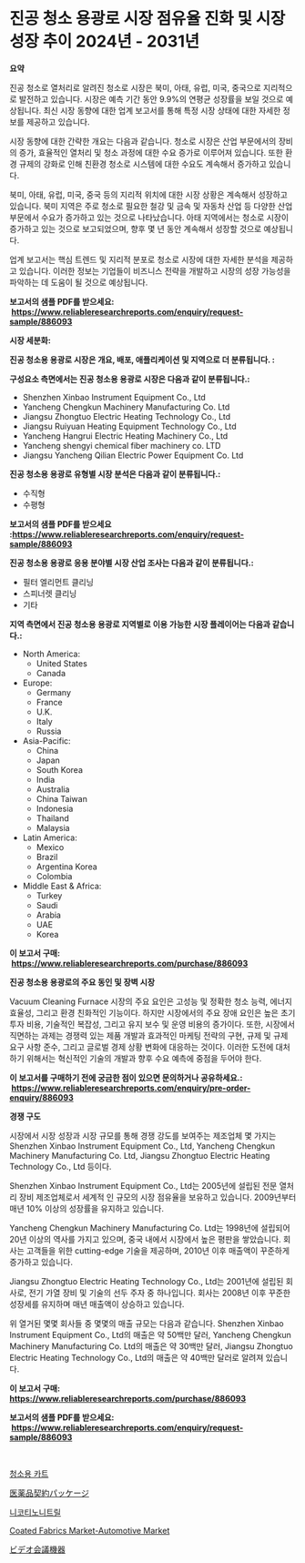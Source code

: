 <p><h1>진공 청소 용광로 시장 점유율 진화 및 시장 성장 추이 2024년 - 2031년</h1></p><p><strong>요약</strong></p>
<p><p>진공 청소로 열처리로 알려진 청소로 시장은 북미, 아태, 유럽, 미국, 중국으로 지리적으로 발전하고 있습니다. 시장은 예측 기간 동안 9.9%의 연평균 성장률을 보일 것으로 예상됩니다. 최신 시장 동향에 대한 업계 보고서를 통해 특정 시장 상태에 대한 자세한 정보를 제공하고 있습니다. </p><p>시장 동향에 대한 간략한 개요는 다음과 같습니다. 청소로 시장은 산업 부문에서의 장비의 증가, 효율적인 열처리 및 청소 과정에 대한 수요 증가로 이루어져 있습니다. 또한 환경 규제의 강화로 인해 친환경 청소로 시스템에 대한 수요도 계속해서 증가하고 있습니다.</p><p>북미, 아태, 유럽, 미국, 중국 등의 지리적 위치에 대한 시장 상황은 계속해서 성장하고 있습니다. 북미 지역은 주로 청소로 필요한 철강 및 금속 및 자동차 산업 등 다양한 산업 부문에서 수요가 증가하고 있는 것으로 나타났습니다. 아태 지역에서는 청소로 시장이 증가하고 있는 것으로 보고되었으며, 향후 몇 년 동안 계속해서 성장할 것으로 예상됩니다.</p><p>업계 보고서는 핵심 트렌드 및 지리적 분포로 청소로 시장에 대한 자세한 분석을 제공하고 있습니다. 이러한 정보는 기업들이 비즈니스 전략을 개발하고 시장의 성장 가능성을 파악하는 데 도움이 될 것으로 예상됩니다.</p></p>
<p><strong>보고서의 샘플 PDF를 받으세요: &nbsp;<a href="https://www.reliableresearchreports.com/enquiry/request-sample/886093">https://www.reliableresearchreports.com/enquiry/request-sample/886093</a></strong></p>
<p><strong>시장 세분화:</strong></p>
<p><strong> 진공 청소용 용광로 시장은 개요, 배포, 애플리케이션 및 지역으로 더 분류됩니다. :</strong></p>
<p><strong>구성요소 측면에서는 진공 청소용 용광로 시장은 다음과 같이 분류됩니다.:</strong></p>
<p><ul><li>Shenzhen Xinbao Instrument Equipment Co., Ltd</li><li>Yancheng Chengkun Machinery Manufacturing Co. Ltd</li><li>Jiangsu Zhongtuo Electric Heating Technology Co., Ltd</li><li>Jiangsu Ruiyuan Heating Equipment Technology Co., Ltd</li><li>Yancheng Hangrui Electric Heating Machinery Co., Ltd</li><li>Yancheng shengyi chemical fiber machinery co. LTD</li><li>Jiangsu Yancheng Qilian Electric Power Equipment Co. Ltd</li></ul></p>
<p><strong> 진공 청소용 용광로 유형별 시장 분석은 다음과 같이 분류됩니다.:</strong></p>
<p><ul><li>수직형</li><li>수평형</li></ul></p>
<p><strong>보고서의 샘플 PDF를 받으세요 :<a href="https://www.reliableresearchreports.com/enquiry/request-sample/886093">https://www.reliableresearchreports.com/enquiry/request-sample/886093</a></strong></p>
<p><strong> 진공 청소용 용광로 응용 분야별 시장 산업 조사는 다음과 같이 분류됩니다.:</strong></p>
<p><ul><li>필터 엘리먼트 클리닝</li><li>스피너렛 클리닝</li><li>기타</li></ul></p>
<p><strong>지역 측면에서 진공 청소용 용광로 지역별로 이용 가능한 시장 플레이어는 다음과 같습니다.:</strong></p>
<p><ul>
    <li>
        North America:
        <ul>
            <li>United States</li>
            <li>Canada</li>
        </ul>
    </li>
    <li>
        Europe:
        <ul>
            <li>Germany</li>
            <li>France</li>
            <li>U.K.</li>
            <li>Italy</li>
            <li>Russia</li>
        </ul>
    </li>
    <li>
        Asia-Pacific:
        <ul>
            <li>China</li>
            <li>Japan</li>
            <li>South Korea</li>
            <li>India</li>
            <li>Australia</li>
            <li>China Taiwan</li>
            <li>Indonesia</li>
            <li>Thailand</li>
            <li>Malaysia</li>
        </ul>
    </li>
    <li>
        Latin America:
        <ul>
            <li>Mexico</li>
            <li>Brazil</li>
            <li>Argentina Korea</li>
            <li>Colombia</li>
        </ul>
    </li>
    <li>
        Middle East & Africa:
        <ul>
            <li>Turkey</li>
            <li>Saudi</li>
            <li>Arabia</li>
            <li>UAE</li>
            <li>Korea</li>
        </ul>
    </li>
    </ul></p>
<p><strong>이 보고서 구매: &nbsp;<a href="https://www.reliableresearchreports.com/purchase/886093">https://www.reliableresearchreports.com/purchase/886093</a></strong></p>
<p><strong>진공 청소용 용광로의 주요 동인 및 장벽 시장</strong></p>
<p><p>Vacuum Cleaning Furnace 시장의 주요 요인은 고성능 및 정확한 청소 능력, 에너지 효율성, 그리고 환경 친화적인 기능이다. 하지만 시장에서의 주요 장애 요인은 높은 초기 투자 비용, 기술적인 복잡성, 그리고 유지 보수 및 운영 비용의 증가이다. 또한, 시장에서 직면하는 과제는 경쟁력 있는 제품 개발과 효과적인 마케팅 전략의 구현, 규제 및 규제 요구 사항 준수, 그리고 글로벌 경제 상황 변화에 대응하는 것이다. 이러한 도전에 대처하기 위해서는 혁신적인 기술의 개발과 향후 수요 예측에 중점을 두어야 한다.</p></p>
<p><strong>이 보고서를 구매하기 전에 궁금한 점이 있으면 문의하거나 공유하세요.: &nbsp;<a href="https://www.reliableresearchreports.com/enquiry/pre-order-enquiry/886093">https://www.reliableresearchreports.com/enquiry/pre-order-enquiry/886093</a></strong></p>
<p><strong>경쟁 구도</strong></p>
<p><p>시장에서 시장 성장과 시장 규모를 통해 경쟁 강도를 보여주는 제조업체 몇 가지는 Shenzhen Xinbao Instrument Equipment Co., Ltd, Yancheng Chengkun Machinery Manufacturing Co. Ltd, Jiangsu Zhongtuo Electric Heating Technology Co., Ltd 등이다.</p><p>Shenzhen Xinbao Instrument Equipment Co., Ltd는 2005년에 설립된 전문 열처리 장비 제조업체로서 세계적 인 규모의 시장 점유율을 보유하고 있습니다. 2009년부터 매년 10% 이상의 성장률을 유지하고 있습니다.</p><p>Yancheng Chengkun Machinery Manufacturing Co. Ltd는 1998년에 설립되어 20년 이상의 역사를 가지고 있으며, 중국 내에서 시장에서 높은 평판을 쌓았습니다. 회사는 고객들을 위한 cutting-edge 기술을 제공하며, 2010년 이후 매출액이 꾸준하게 증가하고 있습니다.</p><p>Jiangsu Zhongtuo Electric Heating Technology Co., Ltd는 2001년에 설립된 회사로, 전기 가열 장비 및 기술의 선두 주자 중 하나입니다. 회사는 2008년 이후 꾸준한 성장세를 유지하며 매년 매출액이 상승하고 있습니다.</p><p>위 열거된 몇몇 회사들 중 몇몇의 매출 규모는 다음과 같습니다. Shenzhen Xinbao Instrument Equipment Co., Ltd의 매출은 약 50백만 달러, Yancheng Chengkun Machinery Manufacturing Co. Ltd의 매출은 약 30백만 달러, Jiangsu Zhongtuo Electric Heating Technology Co., Ltd의 매출은 약 40백만 달러로 알려져 있습니다.</p></p>
<p><strong>이 보고서 구매: &nbsp; <a href="https://www.reliableresearchreports.com/purchase/886093">https://www.reliableresearchreports.com/purchase/886093</a></strong></p>
<p><strong>보고서의 샘플 PDF를 받으세요: &nbsp;<a href="https://www.reliableresearchreports.com/enquiry/request-sample/886093">https://www.reliableresearchreports.com/enquiry/request-sample/886093</a></strong><strong></strong></p>
<p>&nbsp;</p>
<p><p><a href="https://medium.com/@melodyfunk1988/%EC%B2%AD%EC%86%8C%EC%9D%B8-%EC%B9%B4%ED%8A%B8-%EC%8B%9C%EC%9E%A5-%EC%A1%B0%EC%82%AC-%EB%B3%B4%EA%B3%A0%EC%84%9C-2024%EB%85%84%EB%B6%80%ED%84%B0-2031%EB%85%84%EA%B9%8C%EC%A7%80%EC%9D%98-%EC%97%AD%EC%82%AC-%EB%B0%8F-%EC%98%88%EC%B8%A1-b3527030c026">청소용 카트</a></p><p><a href="https://github.com/lrlmopnhwd79300/Market-Research-Report-List-1/blob/main/233541416524.md">医薬品契約パッケージ</a></p><p><a href="https://github.com/akzkkws047661437/Market-Research-Report-List-1/blob/main/124911015469.md">니코티노니트릴</a></p><p><a href="https://issuu.com/reportprime-2/docs/coated-fabrics-market-automotive-market-size-2030.">Coated Fabrics Market-Automotive Market</a></p><p><a href="https://medium.com/@magalirtiz2005/%E3%83%93%E3%83%87%E3%82%AA%E4%BC%9A%E8%AD%B0%E6%A9%9F%E5%99%A8%E5%B8%82%E5%A0%B4-%E5%B8%82%E5%A0%B4cagr-%E5%B8%82%E5%A0%B4%E5%8B%95%E5%90%91-%E6%88%90%E9%95%B7%E6%88%A6%E7%95%A5%E3%81%AB%E9%96%A2%E3%81%99%E3%82%8B%E7%9F%A5%E8%A6%8B-e62ef10de15a">ビデオ会議機器</a></p></p>